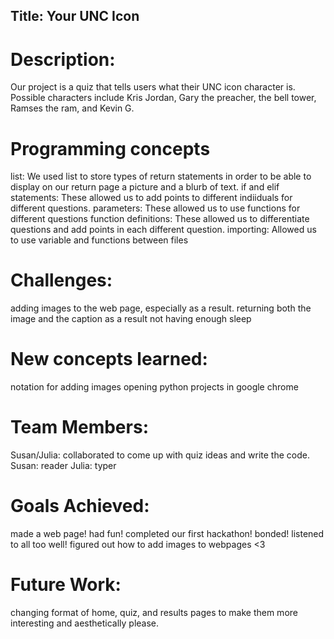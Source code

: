 ## Title: Your UNC Icon

# Description: 
Our project is a quiz that tells users what their UNC icon character is. Possible characters include Kris Jordan, Gary the preacher, the bell tower, Ramses the ram, and Kevin G. 

# Programming concepts
list: We used list to store types of return statements in order to be able to display on our return page a picture and a blurb of text.
if and elif statements: These allowed us to add points to different indiiduals for different questions.
parameters: These allowed us to use functions for different questions
function definitions: These allowed us to differentiate questions and add points in each different question.
importing: Allowed us to use variable and functions between files

# Challenges:
adding images to the web page, especially as a result. 
returning both the image and the caption as a result
not having enough sleep

# New concepts learned:
notation for adding images
opening python projects in google chrome

# Team Members:
Susan/Julia: collaborated to come up with quiz ideas and write the code. 
Susan: reader
Julia: typer

# Goals Achieved:
made a web page!
had fun!
completed our first hackathon!
bonded!
listened to all too well!
figured out how to add images to webpages <3

# Future Work:
changing format of home, quiz, and results pages to make them more interesting and aesthetically please. 
